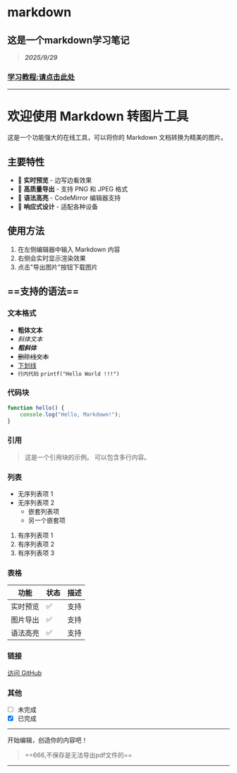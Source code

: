 # markdown
## 这是一个markdown学习笔记
> ***2025/9/29***
### [学习教程:请点击此处](https://www.runoob.com/markdown)
---
# 欢迎使用 Markdown 转图片工具

这是一个功能强大的在线工具，可以将你的 Markdown 文档转换为精美的图片。

## 主要特性

- 🎨 **实时预览** - 边写边看效果
- 📸 **高质量导出** - 支持 PNG 和 JPEG 格式
- 🎯 **语法高亮** - CodeMirror 编辑器支持
- 📱 **响应式设计** - 适配各种设备

## 使用方法

1. 在左侧编辑器中输入 Markdown 内容
2. 右侧会实时显示渲染效果
3. 点击"导出图片"按钮下载图片

## ==支持的语法==

### 文本格式
- **粗体文本**
- *斜体文本*
- ***粗斜体***
- ~~删除线文本~~
- <u>下划线</u>
- `行内代码` `printf("Hello World !!!")`

### 代码块
```javascript
function hello() {
    console.log("Hello, Markdown!");
}
```

### 引用
> 这是一个引用块的示例。
> 可以包含多行内容。

### 列表
- 无序列表项 1
- 无序列表项 2
  - 嵌套列表项
  - 另一个嵌套项

1. 有序列表项 1
2. 有序列表项 2
3. 有序列表项 3

### 表格
| 功能 | 状态 | 描述 |
|------|------|------|
| 实时预览 | ✅ | 支持 |
| 图片导出 | ✅ | 支持 |
| 语法高亮 | ✅ | 支持 |

### 链接
[访问 GitHub](https://github.com)

### 其他
- [ ] 未完成
- [x] 已完成
---

开始编辑，创造你的内容吧！
> ==666,不保存是无法导出pdf文件的==
---
